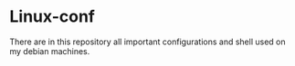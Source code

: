 # Linux-conf

There are in this repository all important configurations and shell used on my debian machines.
